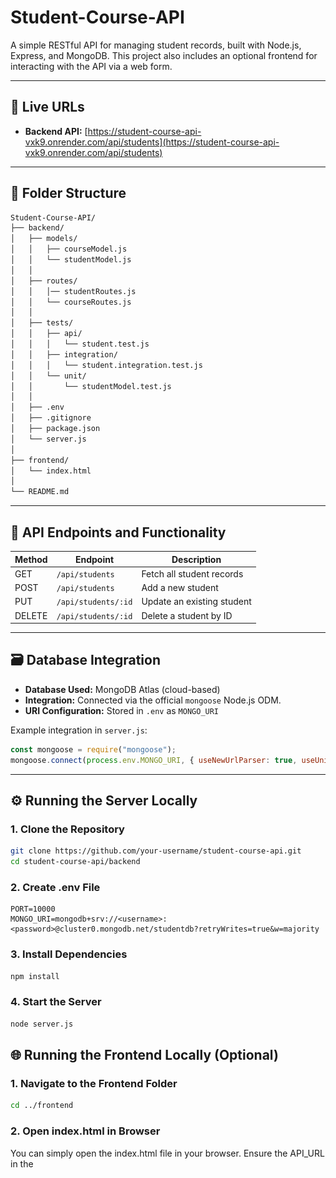 # Student-Course-API

A simple RESTful API for managing student records, built with Node.js, Express, and MongoDB. This project also includes an optional frontend for interacting with the API via a web form.

---

## 🔗 Live URLs

- **Backend API:** [https://student-course-api-vxk9.onrender.com/api/students](https://student-course-api-vxk9.onrender.com/api/students)

---

## 📂 Folder Structure

```bash
Student-Course-API/
├── backend/
│   ├── models/
│   │   ├── courseModel.js
│   │   └── studentModel.js
│   │
│   ├── routes/
│   │   │── studentRoutes.js
│   │   └── courseRoutes.js
│   │
│   ├── tests/                       
│   │   ├── api/
│   │   │   └── student.test.js      
│   │   ├── integration/
│   │   │   └── student.integration.test.js  
│   │   └── unit/
│   │       └── studentModel.test.js         
│   │
│   ├── .env                         
│   ├── .gitignore                 
│   ├── package.json                
│   └── server.js                                     
│
├── frontend/
│   └── index.html                  
│
└── README.md                                          
```

---

## 📌 API Endpoints and Functionality

| Method | Endpoint                      | Description                  |
|--------|-------------------------------|------------------------------|
| GET    | `/api/students`               | Fetch all student records    |
| POST   | `/api/students`               | Add a new student            |
| PUT    | `/api/students/:id`           | Update an existing student   |
| DELETE | `/api/students/:id`           | Delete a student by ID       |

---

## 🗃️ Database Integration

- **Database Used:** MongoDB Atlas (cloud-based)
- **Integration:** Connected via the official `mongoose` Node.js ODM.
- **URI Configuration:** Stored in `.env` as `MONGO_URI`

Example integration in `server.js`:
```javascript
const mongoose = require("mongoose");
mongoose.connect(process.env.MONGO_URI, { useNewUrlParser: true, useUnifiedTopology: true });
```

---

## ⚙️ Running the Server Locally

### 1. Clone the Repository

```bash
git clone https://github.com/your-username/student-course-api.git
cd student-course-api/backend
```

### 2. Create .env File

```env
PORT=10000
MONGO_URI=mongodb+srv://<username>:<password>@cluster0.mongodb.net/studentdb?retryWrites=true&w=majority
```

### 3. Install Dependencies

```bash
npm install
```

### 4. Start the Server

```bash
node server.js
```

## 🌐 Running the Frontend Locally (Optional)

### 1. Navigate to the Frontend Folder

```bash
cd ../frontend
```

### 2. Open index.html in Browser

You can simply open the index.html file in your browser.
Ensure the API_URL in the <script> section is pointing to your live or local backend URL.

## 📬 Sample Requests and Responses

### ➕ POST /api/students

**Request Body:**

```json
{
  "name": "Ankit Bakshi",
  "email": "ankit@example.com"
}
```

**Response:**

```json
{
  "_id": "665ffcc1a3b85c5a6a0c7f55",
  "name": "Ankit Bakshi",
  "email": "ankit@example.com",
  "__v": 0
}
```

### 📥 GET /api/students

**Response:**

```json
[
  {
    "_id": "665ffcc1a3b85c5a6a0c7f55",
    "name": "Ankit Bakshi",
    "email": "ankit@example.com",
    "__v": 0
  }
]
```

## ✅ Technologies Used

- Node.js
- Express.js
- MongoDB Atlas
- Mongoose
- dotenv
- CORS

## 🧪 Testing (3 Types of Tests Written)

### ✅ 1. Unit Tests (`tests/unit/studentModel.test.js`)

- **What it does:** Tests the structure and behavior of the Mongoose `Student` model.
- **Checks:** Whether the model can be instantiated with required fields (`name`, `email`).
- **Why:** Ensures schema logic works before any DB or API logic is tested.

### ✅ 2. Integration Tests (`tests/integration/student.integration.test.js`)

- **What it does:** Uses `mongodb-memory-server` to test database interaction without touching the real DB.
- **Checks:**
    - Saving a student to the database
    - Retrieving a student from the database
- **Why:** Validates that Mongoose and MongoDB work as expected together.

### ✅ 3. API Tests (`tests/api/student.test.js`)

- **What it does:** Tests actual API endpoints via HTTP requests using `Supertest`.
- **Checks:**
    - `GET /api/students` returns all students
    - `POST /api/students` creates a new student
    - Error handling for invalid requests (e.g., missing fields)
- **Why:** Ensures your external API is functioning correctly and returns expected HTTP responses.

---

### 🧰 Testing Tools Used

| Tool                   | Purpose                                  |
|------------------------|------------------------------------------|
| **Jest**               | JavaScript testing framework             |
| **Supertest**          | Testing HTTP requests/responses          |
| **mongodb-memory-server** | In-memory MongoDB for integration testing |

---

## 📦 Run All Tests

```bash
npm test
```

## 📈 Run with Coverage Report

```bash
npm test -- --coverage
```

---

## 📊 Test Coverage Report 

![Test coverage report screenshot](Test-report.png)

---

## 📬 Contact
Made by **Ankit Bakshi**
- **Email:** [bakshiankit1005@gmail.com](bakshiankit1005@gmail.com)
- **GitHub:** @ankitbakshi10

